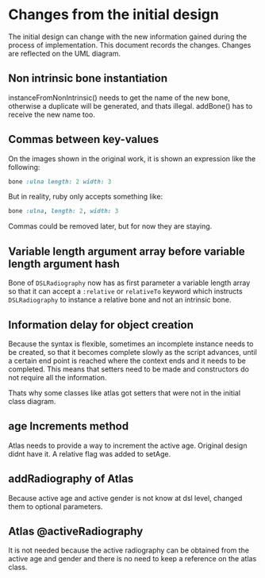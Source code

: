 # Changes from the initial design

The initial design can change with the new information gained during the process of implementation. This document records the changes. Changes are reflected on the UML diagram.

## Non intrinsic bone instantiation

instanceFromNonIntrinsic() needs to get the name of the new bone, otherwise a duplicate will be generated, and thats illegal. addBone() has to receive the new name too.

## Commas between key-values 

On the images shown in the original work, it is shown an expression like the following:

```ruby
bone :ulna length: 2 width: 3
```

But in reality, ruby only accepts something like:

```ruby
bone :ulna, length: 2, width: 3
```

Commas could be removed later, but for now they are staying.

## Variable length argument array before variable length argument hash

Bone of <code>DSLRadiography</code> now has as first parameter a variable length array so that it can accept a <code>:relative</code> or <code>relativeTo</code> keyword which instructs <code>DSLRadiography</code> to instance a relative bone and not an intrinsic bone.

## Information delay for object creation

Because the syntax is flexible, sometimes an incomplete instance needs to be created, so that it becomes complete slowly as the script advances, until a certain end point is reached where the context ends and it needs to be completed. This means that setters need to be made and constructors do not require all the information.

Thats why some classes like atlas got setters that were not in the initial class diagram.

## age Increments method 

Atlas needs to provide a way to increment the active age. Original design didnt have it. A relative flag was added to setAge.

## addRadiography of Atlas

Because active age and active gender is not know at dsl level, changed them to optional parameters.

## Atlas @activeRadiography

It is not needed because the active radiography can be obtained from the active age and gender and there is no need to keep a reference on the atlas class.

